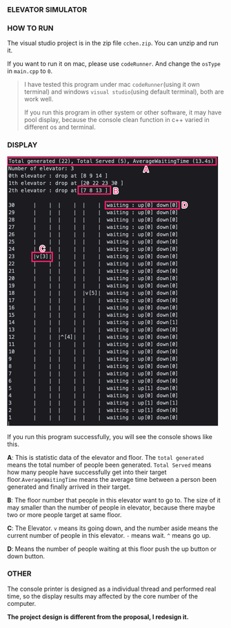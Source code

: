 ### ELEVATOR SIMULATOR

### HOW TO RUN

The visual studio project is in the zip file `cchen.zip`. You can unzip and run it. 

If you want to run it on mac, please use `codeRunner`. And change the `osType` in `main.cpp` to `0`.
> I have tested this program under mac `codeRunner`(using it own terminal) and windows `visual studio`(using default terminal), both are work well.
> 
> If you run this program in other system or other software, it may have pool display, because the console clean function in c++ varied in different os and terminal.

### DISPLAY

![img of display](img/display.png)

If you run this program successfully, you will see the console shows like this.

**A**: This is statistic data of the elevator and floor. The `total generated` means the total number of people been generated. `Total Served` means how many people have successfully get into their target floor.`AverageWaitingTime` means the average time between a person been generated and finally arrived in their target.

**B**: The floor number that people in this elevator want to go to. The size of it may smaller than the number of people in elevator, because there maybe two or more people target at same floor.

**C**: The Elevator. `v` means its going down, and the number aside means the current number of people in this elevator. `-` means wait. `^` means go up.

**D**: Means the number of people waiting at this floor push the up button or down button.

### OTHER

The console printer is designed as a individual thread and performed real time, so the display results may affected by the core number of the computer.

**The project design is different from the proposal, I redesign it.**
